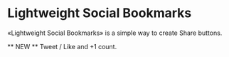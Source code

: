 # Lightweight Social Bookmarks

«Lightweight Social Bookmarks» is a simple way to create Share buttons.

** NEW ** Tweet / Like and +1 count.